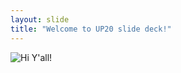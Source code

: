 ```yaml
---
layout: slide
title: "Welcome to UP20 slide deck!"
---
```


![Hi Y'all!](https://static1.squarespace.com/static/54ff75dce4b0dda67be19bc0/t/5a67148324a69492e7cf8106/1516704902072/10.jpg?format=1000w)
